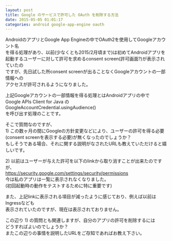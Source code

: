 ```yaml
---
layout: post
title: Google のサービスで許可した OAuth を削除する方法
date: 2015-05-05 01:01:17
categories: android google-app-engine oauth
---
```

<!-- {% raw %} -->
<p>AndroidのアプリとGoogle App Engineの中でOAuth2を使用してGoogleアカウント名<br>
を得る処理があり、以前(少なくとも2015/2月頃まで)は初めてAndroidアプリを<br>
起動するユーザーに対して許可を求めるconsent screen(許可画面?)が表示されていたの<br>
ですが、先日試した所consent screenが出ることなくGoogleアカウントの一部情報への<br>
アクセスが許可されるようになりました。</p>

<p>上記Googleアカウントの一部情報を得る処理とはAndroidアプリの中で<br>
Google APIs Client for Java の<br>
GoogleAccountCredential.usingAudience()<br>
を呼び出す処理のことです。</p>

<p>そこで質問なのですが、<br>
1) この数ヶ月の間にGoogleの方針変更などにより、ユーザーの許可を得る必要<br>
(consent screenを表示する必要)が無くなったのでしょうか？<br>
もしそうである場合、それに関する説明がなされたURLも教えていただけると嬉しいです。</p>

<p>2) 以前はユーザーが与えた許可を以下のlinkから取り消すことが出来たのですが、<br>
<a href="https://security.google.com/settings/security/permissions" rel="nofollow">https://security.google.com/settings/security/permissions</a><br>
今は私のアプリは一覧に表示されなくなりました。<br>
(初回起動時の動作をテストするために特に重要です)</p>

<p>また、上記linkに表示される項目が減ったように感じており、例えば以前はIngressなども<br>
表示されていたのですが、現在は表示されておりません。</p>

<p>この辺り 1) の質問とも関連しますが、自分のアプリの許可を削除するには<br>
どうすればよいのでしょうか？<br>
またこの辺りの事情を説明したURLをご存知であればお教え下さい。</p>
<!-- {% endraw %} -->
